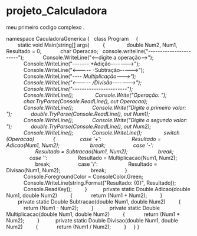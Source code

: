 # projeto_Calculadora
meu primeiro codigo complexo .

namespace CaculadoraGenerica
{
  class Program
    {  
        static void Main(string[] args)
        {
 
            double Num2, Num1, Resultado = 0;
            char Operacao;
 
			console.writeline("-----------------------");
            Console.WriteLine("<--digite a operação-->");
            Console.WriteLine("------- +Adição------->");
            Console.WriteLine("<----- -Subtração----->");
            Console.WriteLine("---- *Multiplicação--->");
            Console.WriteLine("<----- /Divisão------->");
            Console.WriteLine("-----------------------");
            Console.WriteLine();
 
            Console.Write("Operação: ");
            char.TryParse(Console.ReadLine(), out Operacao);
 
            Console.WriteLine();
            Console.Write("Digite o primeiro valor: ");
            double.TryParse(Console.ReadLine(), out Num1); 
            Console.WriteLine();
            Console.Write("Digite o segundo valor: ");
            double.TryParse(Console.ReadLine(), out Num2);
 
            Console.WriteLine();
            Console.WriteLine();
 
            switch (Operacao)
	            {
	                case '+':
	                    Resultado = Adicao(Num1, Num2);
	                    break;
	 
	                case '-':
	                    Resultado = Subtracao(Num1, Num2);
	                    break;
	 
	                case '*':
	                    Resultado = Multiplicacao(Num1, Num2);
	                    break;
	 
	                case '/':
	                    Resultado = Divisao(Num1, Num2);
	                    break;
	            }
	 
            Console.ForegroundColor = ConsoleColor.Green;
            Console.WriteLine(string.Format("Resultado: {0}", Resultado));
 
            Console.ReadKey();
        }
 
        private static Double Adicao(double Num1, double Num2)
        {
            return (Num1 + Num2);
        }
 
        private static Double Subtracao(double Num1, double Num2)
        {
            return (Num1 - Num2);
        }
 
        private static Double Multiplicacao(double Num1, double Num2)
        {
            return (Num1 * Num2);
        }
 
        private static Double Divisao(double Num1, double Num2)
        {
            return (Num1 / Num2);
        }
    }
}
